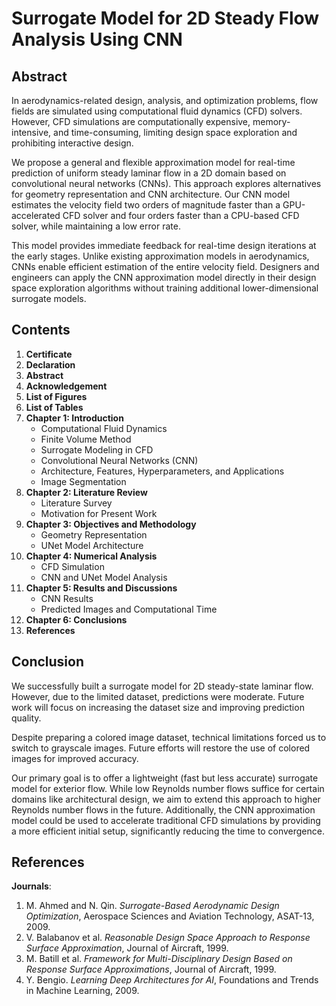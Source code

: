 # Surrogate Model for 2D Steady Flow Analysis Using CNN

## Abstract
In aerodynamics-related design, analysis, and optimization problems, flow fields are simulated using computational fluid dynamics (CFD) solvers. However, CFD simulations are computationally expensive, memory-intensive, and time-consuming, limiting design space exploration and prohibiting interactive design.

We propose a general and flexible approximation model for real-time prediction of uniform steady laminar flow in a 2D domain based on convolutional neural networks (CNNs). This approach explores alternatives for geometry representation and CNN architecture. Our CNN model estimates the velocity field two orders of magnitude faster than a GPU-accelerated CFD solver and four orders faster than a CPU-based CFD solver, while maintaining a low error rate.

This model provides immediate feedback for real-time design iterations at the early stages. Unlike existing approximation models in aerodynamics, CNNs enable efficient estimation of the entire velocity field. Designers and engineers can apply the CNN approximation model directly in their design space exploration algorithms without training additional lower-dimensional surrogate models.

## Contents
1. **Certificate**
2. **Declaration**
3. **Abstract**
4. **Acknowledgement**
5. **List of Figures**
6. **List of Tables**
7. **Chapter 1: Introduction**
   - Computational Fluid Dynamics
   - Finite Volume Method
   - Surrogate Modeling in CFD
   - Convolutional Neural Networks (CNN)
   - Architecture, Features, Hyperparameters, and Applications
   - Image Segmentation
8. **Chapter 2: Literature Review**
   - Literature Survey
   - Motivation for Present Work
9. **Chapter 3: Objectives and Methodology**
   - Geometry Representation
   - UNet Model Architecture
10. **Chapter 4: Numerical Analysis**
    - CFD Simulation
    - CNN and UNet Model Analysis
11. **Chapter 5: Results and Discussions**
    - CNN Results
    - Predicted Images and Computational Time
12. **Chapter 6: Conclusions**
13. **References**

## Conclusion
We successfully built a surrogate model for 2D steady-state laminar flow. However, due to the limited dataset, predictions were moderate. Future work will focus on increasing the dataset size and improving prediction quality.

Despite preparing a colored image dataset, technical limitations forced us to switch to grayscale images. Future efforts will restore the use of colored images for improved accuracy.

Our primary goal is to offer a lightweight (fast but less accurate) surrogate model for exterior flow. While low Reynolds number flows suffice for certain domains like architectural design, we aim to extend this approach to higher Reynolds number flows in the future. Additionally, the CNN approximation model could be used to accelerate traditional CFD simulations by providing a more efficient initial setup, significantly reducing the time to convergence.

## References
**Journals**:
1. M. Ahmed and N. Qin. *Surrogate-Based Aerodynamic Design Optimization*, Aerospace Sciences and Aviation Technology, ASAT-13, 2009.
2. V. Balabanov et al. *Reasonable Design Space Approach to Response Surface Approximation*, Journal of Aircraft, 1999.
3. M. Batill et al. *Framework for Multi-Disciplinary Design Based on Response Surface Approximations*, Journal of Aircraft, 1999.
4. Y. Bengio. *Learning Deep Architectures for AI*, Foundations and Trends in Machine Learning, 2009.

